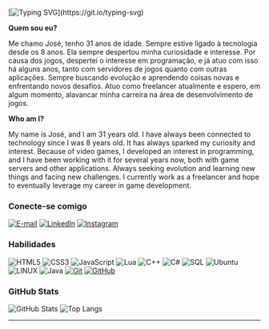 [![Typing SVG](https://readme-typing-svg.demolab.com?font=Kode+Mono&duration=4000&pause=500&color=15FD02C8&center=true&vCenter=true&random=false&width=435&lines=Seja+Bem+Vindo!;Meu+nome+%C3%A9+Jos%C3%A9+Junior.;Welcome!;My+name+is+Jos%C3%A9+Junior.)](https://git.io/typing-svg) 


**Quem sou eu?**

Me chamo José, tenho 31 anos de idade. Sempre estive ligado à tecnologia desde os 8 anos. Ela sempre despertou minha curiosidade e interesse. Por causa dos jogos, despertei o interesse em programação, e já atuo com isso há alguns anos, tanto com servidores de jogos quanto com outras aplicações. Sempre buscando evolução e aprendendo coisas novas e enfrentando novos desafios. Atuo como freelancer atualmente e espero, em algum momento, alavancar minha carreira na área de desenvolvimento de jogos.

**Who am I?**

My name is José, and I am 31 years old. I have always been connected to technology since I was 8 years old. It has always sparked my curiosity and interest. Because of video games, I developed an interest in programming, and I have been working with it for several years now, both with game servers and other applications. Always seeking evolution and learning new things and facing new challenges. I currently work as a freelancer and hope to eventually leverage my career in game development.

### Conecte-se comigo

[![E-mail](https://img.shields.io/badge/-Email-000?style=for-the-badge&logo=microsoft-outlook&logoColor=E94D5F)](mailto:jose.doido3@hotmail.com)
[![LinkedIn](https://img.shields.io/badge/-LinkedIn-000?style=for-the-badge&logo=linkedin&logoColor=30A3DC)](https://www.linkedin.com/in/josé-patrocíniojunior/)
[![Instagram](https://img.shields.io/badge/-Instagram-000?style=for-the-badge&logo=instagram&logoColor=white)](https://www.instagram.com/nerddogueto/)


### Habilidades

![HTML5](https://img.shields.io/badge/HTML-000?style=for-the-badge&logo=html5&logoColor=)
![CSS3](https://img.shields.io/badge/CSS3-000?style=for-the-badge&logo=css3&logoColor=30A3DC)
![JavaScript](https://img.shields.io/badge/JavaScript-000?style=for-the-badge&logo=javascript&logoColor=)
![Lua](https://img.shields.io/badge/Lua-000?style=for-the-badge&logo=lua&logoColor=15FD02)
![C++](https://img.shields.io/badge/C%2B%2B-000?style=for-the-badge&logo=c%2B%2B&logoColor=15FD02)
![C#](https://img.shields.io/badge/CSharp-000?style=for-the-badge&logo=c#&logoColor=15FD02)
![SQL](https://img.shields.io/badge/mysql-000?style=for-the-badge&logo=mysql&logoColor=)
![Ubuntu](https://img.shields.io/badge/Ubuntu-000?style=for-the-badge&logo=ubuntu&logoColor=2CA5E0)
![LINUX](https://img.shields.io/badge/linux-000?style=for-the-badge&logo=linux&logoColor=)
![Java](https://img.shields.io/badge/Java-000?style=for-the-badge&logo=openjdk&logoColor=)
[![Git](https://img.shields.io/badge/Git-000?style=for-the-badge&logo=git&logoColor=E94D5F)](https://git-scm.com/doc)
[![GitHub](https://img.shields.io/badge/GitHub-000?style=for-the-badge&logo=github&logoColor=30A3DC)](https://docs.github.com/)


### GitHub Stats

![GitHub Stats](https://github-readme-stats.vercel.app/api?username=NerdDoGueto&theme=transparent&bg_color=000&border_color=15FD02C8&show_icons=true&icon_color=15FD02C8&title_color=15FD02C8&text_color=FFF&hide_title=true&hide=stars)
![Top Langs](https://github-readme-stats-git-masterrstaa-rickstaa.vercel.app/api/top-langs/?username=NerdDoGueto&layout=compact&bg_color=000&border_color=15FD02C8&title_color=15FD02C8&text_color=FFF)


---
